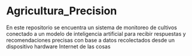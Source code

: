 # Agricultura_Precision
En este repositorio se encuentra un sistema de monitoreo de cultivos conectado a un modelo de inteligencia artificial para recibir respuestas y recomendaciones precisas con base a datos recolectados desde un dispositivo hardware
Internet de las cosas
